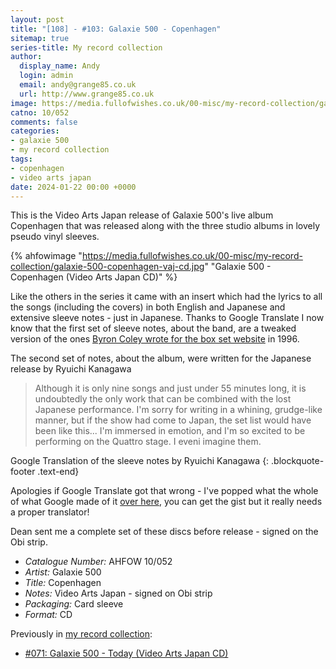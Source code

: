 ```yaml
---
layout: post
title: "[108] - #103: Galaxie 500 - Copenhagen"
sitemap: true
series-title: My record collection
author:
  display_name: Andy
  login: admin
  email: andy@grange85.co.uk
  url: http://www.grange85.co.uk
image: https://media.fullofwishes.co.uk/00-misc/my-record-collection/galaxie-500-copenhagen-vaj-cd.jpg
catno: 10/052
comments: false
categories:
- galaxie 500
- my record collection
tags:
- copenhagen
- video arts japan
date: 2024-01-22 00:00 +0000
---
```

This is the Video Arts Japan release of Galaxie 500's live album Copenhagen that was released along with the three studio albums in lovely pseudo vinyl sleeves.

{% ahfowimage "https://media.fullofwishes.co.uk/00-misc/my-record-collection/galaxie-500-copenhagen-vaj-cd.jpg" "Galaxie 500 - Copenhagen (Video Arts Japan CD)" %}

Like the others in the series it came with an insert which had the lyrics to all the songs (including the covers) in both English and Japanese and extensive sleeve notes - just in Japanese. Thanks to Google Translate I now know that the first set of sleeve notes, about the band, are a tweaked version of the ones [Byron Coley wrote for the box set website](https://static.fullofwishes.co.uk/galaxie500box/pr1.html) in 1996.

<!--more-->

The second set of notes, about the album, were written for the Japanese release by Ryuichi Kanagawa 

> Although it is only nine songs and just under 55 minutes long, it is undoubtedly the only work that can be combined with the lost Japanese performance. I'm sorry for writing in a whining, grudge-like manner, but if the show had come to Japan, the set list would have been like this... I'm immersed in emotion, and I'm so excited to be performing on the Quattro stage. I eveni imagine them.

Google Translation of the sleeve notes by Ryuichi Kanagawa
{: .blockquote-footer .text-end}

Apologies if Google Translate got that wrong - I've popped what the whole of what Google made of it [over here](https://media.fullofwishes.co.uk/01-galaxie_500/docs/japanese-copenhagen-sleeve-notes-google-translate.txt), you can get the gist but it really needs a proper translator!

Dean sent me a complete set of these discs before release - signed on the Obi strip.

 - *Catalogue Number:* AHFOW 10/052
 - *Artist:* Galaxie 500
 - *Title:* Copenhagen
 - *Notes:* Video Arts Japan - signed on Obi strip
 - *Packaging:* Card sleeve 
 - *Format:* CD

 Previously in [my record collection](/category/my-record-collection):
  - [#071: Galaxie 500 - Today (Video Arts Japan CD)](/2023/09/21/my-record-collection-071-galaxie-500-today-video-arts-japan-cd/)
